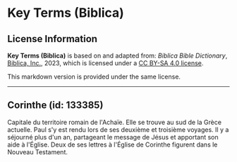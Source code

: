 # Key Terms (Biblica)

## License Information

**Key Terms (Biblica)** is based on and adapted from: _Biblica Bible Dictionary_, [Biblica, Inc.](https://www.biblica.com/), 2023, which is licensed under a [CC BY-SA 4.0 license](https://creativecommons.org/licenses/by-sa/4.0/legalcode.en).

This markdown version is provided under the same license.



--------------------------------

## Corinthe (id: 133385)

Capitale du territoire romain de l'Achaïe. Elle se trouve au sud de la Grèce actuelle. Paul s'y est rendu lors de ses deuxième et troisième voyages. Il y a séjourné plus d'un an, partageant le message de Jésus et apportant son aide à l'Église. Deux de ses lettres à l'Église de Corinthe figurent dans le Nouveau Testament.


